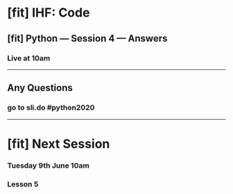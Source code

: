 # [fit] IHF: Code
## [fit] Python — Session 4 — Answers
### Live at 10am

---

## Any Questions
### go to sli.do #python2020

---

# [fit] Next Session
### Tuesday 9th June 10am
### Lesson 5
